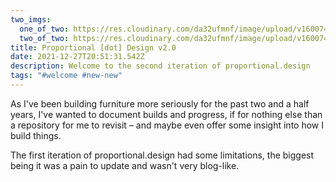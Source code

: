 ```yaml
---
two_imgs:
  one_of_two: https://res.cloudinary.com/da32ufmnf/image/upload/v1600744194/proportional.design/sapele_lu4fb0.jpg
  two_of_two: https://res.cloudinary.com/da32ufmnf/image/upload/v1600743681/proportional.design/IMG_2863_pq2xbr.jpg
title: Proportional [dot] Design v2.0
date: 2021-12-27T20:51:31.542Z
description: Welcome to the second iteration of proportional.design
tags: "#welcome #new-new"
---
```


As I've been building furniture more seriously for the past two and a half years, I've wanted to document builds and progress, if for nothing else than a repository for me to revisit – and maybe even offer some insight into how I build things.

The first iteration of proportional.design had some limitations, the biggest being it was a pain to update and wasn't very blog-like.
